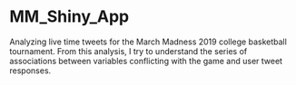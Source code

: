 # MM_Shiny_App
Analyzing live time tweets for the  March Madness 2019 college basketball tournament. From this analysis, I try to understand the series of associations between variables conflicting with the game and user tweet responses.
